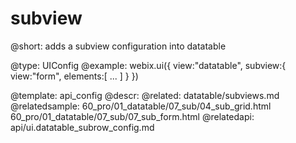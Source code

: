 subview
=============


@short:
	adds a subview configuration into datatable

@type: UIConfig
@example:
webix.ui({
	view:"datatable",
	subview:{
		view:"form",
    	elements:[
    		...
    	]
    }
})

@template:	api_config
@descr:
@related:
	datatable/subviews.md
@relatedsample:
	60_pro/01_datatable/07_sub/04_sub_grid.html
    60_pro/01_datatable/07_sub/07_sub_form.html
@relatedapi:
	api/ui.datatable_subrow_config.md
